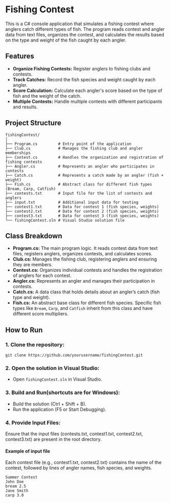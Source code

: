 # Fishing Contest

This is a C# console application that simulates a fishing contest where anglers catch different types of fish. The program reads contest and angler data from text files, organizes the contest, and calculates the results based on the type and weight of the fish caught by each angler.

## Features

- **Organize Fishing Contests:** Register anglers to fishing clubs and contests.
- **Track Catches:** Record the fish species and weight caught by each angler.
- **Score Calculation:** Calculate each angler's score based on the type of fish and the weight of the catch.
- **Multiple Contests:** Handle multiple contests with different participants and results.

## Project Structure

```plaintext
fishingContest/
│
├── Program.cs         # Entry point of the application
├── Club.cs            # Manages the fishing club and angler memberships
├── Contest.cs         # Handles the organization and registration of fishing contests
├── Angler.cs          # Represents an angler who participates in contests
├── Catch.cs           # Represents a catch made by an angler (fish + weight)
├── Fish.cs            # Abstract class for different fish types (Bream, Carp, Catfish)
├── contests.txt       # Input file for the list of contests and anglers
├── input.txt          # Additional input data for testing
├── contest1.txt       # Data for contest 1 (fish species, weights)
├── contest2.txt       # Data for contest 2 (fish species, weights)
├── contest3.txt       # Data for contest 3 (fish species, weights)
└── fishingContest.sln # Visual Studio solution file
```

## Class Breakdown
- **Program.cs:** The main program logic. It reads contest data from text files, registers anglers, organizes contests, and calculates scores.
- **Club.cs:** Manages the fishing club, registering anglers and ensuring they are members.
- **Contest.cs:** Organizes individual contests and handles the registration of anglers for each contest.
- **Angler.cs:** Represents an angler and manages their participation in contests.
- **Catch.cs:** A data class that holds details about an angler’s catch (fish type and weight).
- **Fish.cs:** An abstract base class for different fish species. Specific fish types like `Bream`, `Carp`, and `Catfish` inherit from this class and have different score multipliers.

## How to Run
### 1. Clone the repository:

```
git clone https://github.com/yourusername/fishingContest.git
```

### 2. Open the solution in Visual Studio:

- Open `fishingContest.sln` in Visual Studio.

### 3. Build and Run(shortcuts are for Windows):

- Build the solution (Ctrl + Shift + B).
- Run the application (F5 or Start Debugging).

### 4. Provide Input Files: 
  Ensure that the input files (contests.txt, contest1.txt, contest2.txt, contest3.txt) are present in the root directory.
#### Example of input file
Each contest file (e.g., contest1.txt, contest2.txt) contains the name of the contest, followed by lines of angler names, fish species, and weights.
```
Summer Contest
John Doe
bream 2.5
Jane Smith
carp 3.0
```

